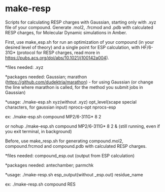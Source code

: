 # make-resp
Scripts for calculating RESP charges with Gaussian, starting only with .xyz file of your compound. 
Generate .mol2, .frcmod and .pdb with calculated RESP charges, for Molecular Dynamic simulations in Amber.

 First, use make_esp.sh for run an optimization of your compound (in your desired level of theory) and a single point for ESP calculation, with HF/6-31G* (protocol for RESP charges, read more in https://pubs.acs.org/doi/abs/10.1021/j100142a004).

*files needed: .xyz

*packages needed: Gaussian; marathon (https://github.com/dudektria/marathon) - for using Gaussian (or change the line where marathon is called, for the method you submit jobs in Gaussian)

*usage: ./make-esp.sh  xyz(without .xyz) opt_level(scape special characters, for gaussian input)  nprocs-opt  nprocs-esp

ex: ./make-esp.sh compound MP2/6-311G\* 8 2

   or  nohup ./make-esp.sh compound MP2/6-311G\* 8 2 &  (still running, even if you exit terminal, in background)

Before, use make_resp.sh for generating compound.mol2, compound.frcmod and compound.pdb with calculated RESP charges.

*files needed: compound_esp.out (output from ESP calculation)

*packages needed: antechamber; parmchk

*usage: ./make-resp.sh  esp_output(without _esp.out)  residue_name

   ex: ./make-resp.sh compound RES

